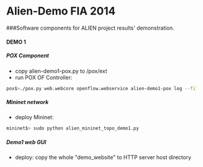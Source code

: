 Alien-Demo FIA 2014 
==========
###Software components for ALIEN project results' demonstration.
#### DEMO 1
##### POX Component 
- copy alien-demo1-pox.py to /pox/ext
- run POX OF Controller: 
```bash
pox$>./pox.py web.webcore openflow.webservice alien-demo1-pox log --file=pox.log log.level --DEBUG 
```

##### Mininet network 
- deploy Mininet: 
```bash
mininet$> sudo python alien_mininet_topo_demo1.py
```

##### Demo1 web GUI
- deploy: copy the whole "demo_website" to HTTP server host directory
